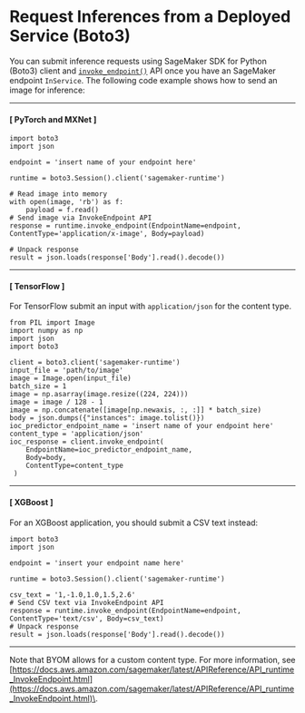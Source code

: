 # Request Inferences from a Deployed Service \(Boto3\)<a name="neo-requests-boto3"></a>

 You can submit inference requests using SageMaker SDK for Python \(Boto3\) client and [ `invoke_endpoint()`](https://boto3.amazonaws.com/v1/documentation/api/latest/reference/services/sagemaker-runtime.html#SageMakerRuntime.Client.invoke_endpoint) API once you have an SageMaker endpoint `InService`\. The following code example shows how to send an image for inference: 

------
#### [ PyTorch and MXNet ]

```
import boto3
import json
 
endpoint = 'insert name of your endpoint here'
 
runtime = boto3.Session().client('sagemaker-runtime')
 
# Read image into memory
with open(image, 'rb') as f:
    payload = f.read()
# Send image via InvokeEndpoint API
response = runtime.invoke_endpoint(EndpointName=endpoint, ContentType='application/x-image', Body=payload)

# Unpack response
result = json.loads(response['Body'].read().decode())
```

------
#### [ TensorFlow ]

For TensorFlow submit an input with `application/json` for the content type\. 

```
from PIL import Image
import numpy as np
import json
import boto3

client = boto3.client('sagemaker-runtime') 
input_file = 'path/to/image'
image = Image.open(input_file)
batch_size = 1
image = np.asarray(image.resize((224, 224)))
image = image / 128 - 1
image = np.concatenate([image[np.newaxis, :, :]] * batch_size)
body = json.dumps({"instances": image.tolist()})
ioc_predictor_endpoint_name = 'insert name of your endpoint here'
content_type = 'application/json'   
ioc_response = client.invoke_endpoint(
    EndpointName=ioc_predictor_endpoint_name,
    Body=body,
    ContentType=content_type
 )
```

------
#### [ XGBoost ]

 For an XGBoost application, you should submit a CSV text instead: 

```
import boto3
import json
 
endpoint = 'insert your endpoint name here'
 
runtime = boto3.Session().client('sagemaker-runtime')
 
csv_text = '1,-1.0,1.0,1.5,2.6'
# Send CSV text via InvokeEndpoint API
response = runtime.invoke_endpoint(EndpointName=endpoint, ContentType='text/csv', Body=csv_text)
# Unpack response
result = json.loads(response['Body'].read().decode())
```

------

 Note that BYOM allows for a custom content type\. For more information, see [https://docs.aws.amazon.com/sagemaker/latest/APIReference/API_runtime_InvokeEndpoint.html](https://docs.aws.amazon.com/sagemaker/latest/APIReference/API_runtime_InvokeEndpoint.html)\. 